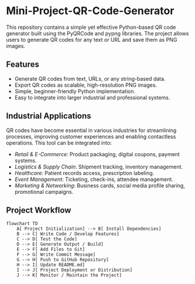 # Mini-Project-QR-Code-Generator
This repository contains a simple yet effective Python-based QR code generator built using the PyQRCode and pypng libraries. The project allows users to generate QR codes for any text or URL and save them as PNG images.

## Features
- Generate QR codes from text, URLs, or any string-based data.
- Export QR codes as scalable, high-resolution PNG images.
- Simple, beginner-friendly Python implementation.
- Easy to integrate into larger industrial and professional systems.

## Industrial Applications
QR codes have become essential in various industries for streamlining processes, improving customer experiences and enabling contactless operations. This tool can be integrated into:
- *Retail & E-Commerce*: Product packaging, digital coupons, payment systems.
- *Logistics & Supply Chain*: Shipment tracking, inventory management.
- *Healthcare*: Patient records access, prescription labeling.
- *Event Management*: Ticketing, check-ins, attendee management.
- *Marketing & Networking*: Business cards, social media profile sharing, promotional campaigns.

## Project Workflow
```mermaid
flowchart TD
    A[ Project Initialization] --> B[ Install Dependencies]
    B --> C[ Write Code / Develop Features]
    C --> D[ Test the Code]
    D --> E[ Generate Output / Build]
    E --> F[ Add Files to Git]
    F --> G[ Write Commit Message]
    G --> H[ Push to GitHub Repository]
    H --> I[ Update README.md]
    I --> J[ Project Deployment or Distribution]
    J --> K[ Monitor / Maintain the Project]


